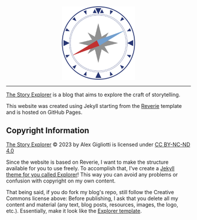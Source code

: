 <div align="center">
  <br>
  <img src="/images/compass.svg" alt="The Story Explorer Logo" width="200"/>
  <br>  
</div>

---

[The Story Explorer](https://storyexplorer.github.io) is a blog that aims to explore the craft of storytelling.

This website was created using Jekyll starting from the [Reverie](https://github.com/amitmerchant1990/reverie) template and is hosted on GitHub Pages.

## Copyright Information
[The Story Explorer](https://storyexplorer.blog/) © 2023 by Alex Gigliotti is licensed under [CC BY-NC-ND 4.0](https://creativecommons.org/licenses/by-nc-nd/4.0/?ref=chooser-v1)

Since the website is based on Reverie, I want to make the structure available for you to use freely. To accomplish that, I've create a [Jekyll theme for you called Explorer](https://github.com/storyexplorer/explorer/tree/main)! This way you can avoid any problems or confusion with copyright on my own content.

That being said, if you do fork my blog's repo, still follow the Creative Commons license above: Before publishing, I ask that you delete all my content and material (any text, blog posts, resources, images, the logo, etc.). Essentially, make it look like the [Explorer template](https://github.com/storyexplorer/explorer/tree/main).